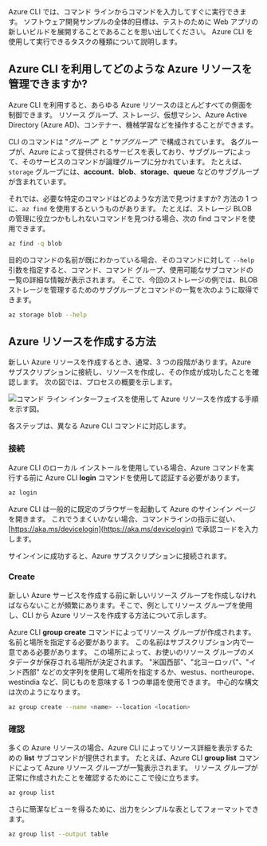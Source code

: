 Azure CLI では、コマンド ラインからコマンドを入力してすぐに実行できます。 ソフトウェア開発サンプルの全体的目標は、テストのために Web アプリの新しいビルドを展開することであることを思い出してください。 Azure CLI を使用して実行できるタスクの種類について説明します。

## <a name="what-azure-resources-can-be-managed-using-the-azure-cli"></a>Azure CLI を利用してどのような Azure リソースを管理できますか?
Azure CLI を利用すると、あらゆる Azure リソースのほとんどすべての側面を制御できます。 リソース グループ、ストレージ、仮想マシン、Azure Active Directory (Azure AD)、コンテナー、機械学習などを操作することができます。

CLI のコマンドは "_グループ_" と "_サブグループ_" で構成されています。 各グループが、Azure によって提供されるサービスを表しており、サブグループによって、そのサービスのコマンドが論理グループに分かれています。 たとえば、`storage` グループには、**account**、**blob**、**storage**、**queue** などのサブグループが含まれています。

それでは、必要な特定のコマンドはどのような方法で見つけますか? 方法の 1 つに、`az find` を使用するというものがあります。 たとえば、ストレージ BLOB の管理に役立つかもしれないコマンドを見つける場合、次の find コマンドを使用できます。

```bash
az find -q blob
```

目的のコマンドの名前が既にわかっている場合、そのコマンドに対して `--help` 引数を指定すると、コマンド、コマンド グループ、使用可能なサブコマンドの一覧の詳細な情報が表示されます。 そこで、今回のストレージの例では、BLOB ストレージを管理するためのサブグループとコマンドの一覧を次のように取得できます。

```bash
az storage blob --help
```

## <a name="how-to-create-an-azure-resource"></a>Azure リソースを作成する方法
新しい Azure リソースを作成するとき、通常、3 つの段階があります。Azure サブスクリプションに接続し、リソースを作成し、その作成が成功したことを確認します。 次の図では、プロセスの概要を示します。

![コマンド ライン インターフェイスを使用して Azure リソースを作成する手順を示す図。](../media-drafts/4-create-resources-overview.png)

各ステップは、異なる Azure CLI コマンドに対応します。

### <a name="connect"></a>接続
Azure CLI のローカル インストールを使用している場合、Azure コマンドを実行する前に Azure CLI **login** コマンドを使用して認証する必要があります。 

```bash
az login
```

Azure CLI は一般的に既定のブラウザーを起動して Azure のサインイン ページを開きます。 これでうまくいかない場合、コマンドラインの指示に従い、[https://aka.ms/devicelogin](https://aka.ms/devicelogin) で承認コードを入力します。

サインインに成功すると、Azure サブスクリプションに接続されます。 

### <a name="create"></a>Create
新しい Azure サービスを作成する前に新しいリソース グループを作成しなければならないことが頻繁にあります。そこで、例としてリソース グループを使用し、CLI から Azure リソースを作成する方法について示します。

Azure CLI **group create** コマンドによってリソース グループが作成されます。 名前と場所を指定する必要があります。 この名前はサブスクリプション内で一意である必要があります。 この場所によって、お使いのリソース グループのメタデータが保存される場所が決定されます。 "米国西部"、"北ヨーロッパ"、"インド西部" などの文字列を使用して場所を指定するか、westus、northeurope、westindia など、同じものを意味する 1 つの単語を使用できます。 中心的な構文は次のようになります。

```bash
az group create --name <name> --location <location>
```

### <a name="verify"></a>確認
多くの Azure リソースの場合、Azure CLI によってリソース詳細を表示するための **list** サブコマンドが提供されます。 たとえば、Azure CLI **group list** コマンドによって Azure リソース グループが一覧表示されます。 リソース グループが正常に作成されたことを確認するためにここで役に立ちます。

```bash
az group list
```

さらに簡潔なビューを得るために、出力をシンプルな表としてフォーマットできます。

```bash
az group list --output table
```
